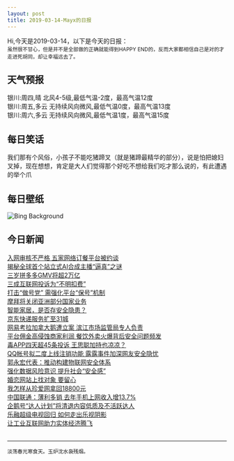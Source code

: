 ```yaml
---
layout: post
title: 2019-03-14-Mayx的日报
---
```


Hi,今天是2019-03-14，以下是今天的日报：<br><small>
虽然很不甘心，但是并不是全部做的正确就能得到HAPPY END的，反而大家都相信自己是对的才走进死胡同，却让幸福远去了。</small><!--more-->
## 天气预报
银川:周四,晴 北风4-5级,最低气温-2度，最高气温12度<br>银川:周五,多云 无持续风向微风,最低气温0度，最高气温13度<br>银川:周六,多云 无持续风向微风,最低气温1度，最高气温15度
## 每日笑话
我们那有个风俗，小孩子不能吃猪蹄叉（就是猪蹄最精华的部分），说是怕把媳妇叉掉，现在想想，肯定是大人们觉得那个好吃不想给我们吃才那么说的，有此遭遇的举个爪
## 每日壁纸
![Bing Background](https://cn.bing.com/th?id=OHR.Uranus_EN-US0218476439_1920x1080.jpg&rf=NorthMale_1920x1080.jpg&pid=hp "A view of Uranus taken from spacecraft Voyager 2 in 1986 (© NASA)")
## 今日新闻

[入网审核不严格 五家网络订餐平台被约谈](http://it.people.com.cn/n1/2019/0314/c1009-30974898.html)   
[揭秘全球首个站立式AI合成主播“逼真”之谜](http://it.people.com.cn/n1/2019/0314/c1009-30975261.html)   
[三岁拼多多GMV将超2万亿](http://it.people.com.cn/n1/2019/0314/c1009-30975251.html)   
[三成互联网投诉为“不明扣费”](http://it.people.com.cn/n1/2019/0314/c1009-30975164.html)   
[打击“做号党” 需强化平台“保号”机制](http://it.people.com.cn/n1/2019/0314/c1009-30975105.html)   
[摩拜将关闭亚洲部分国家业务](http://it.people.com.cn/n1/2019/0314/c1009-30975136.html)   
[智能家居，是否存安全隐患？](http://it.people.com.cn/n1/2019/0314/c1009-30975123.html)   
[京东快递服务扩至31城](http://it.people.com.cn/n1/2019/0314/c1009-30975133.html)   
[网易考拉加拿大鹅遭立案 滨江市场监管局专人负责](http://it.people.com.cn/n1/2019/0314/c1009-30975092.html)   
[平台佣金高侵蚀商家利润 餐饮外卖火爆背后安全问题频发](http://it.people.com.cn/n1/2019/0314/c1009-30975083.html)   
[毒APP四天超45条投诉 王思聪加持也凉凉？](http://it.people.com.cn/n1/2019/0314/c1009-30975090.html)   
[QQ帐号拟二度上线注销功能 露露事件加深网友安全隐忧](http://it.people.com.cn/n1/2019/0314/c1009-30975079.html)   
[郭永宏代表：推动构建物联网安全体系](http://it.people.com.cn/n1/2019/0314/c1009-30975035.html)   
[强化数据风险意识 提升社会“安全感”](http://it.people.com.cn/n1/2019/0314/c1009-30975030.html)   
[婚恋网站上找对象 要留心](http://it.people.com.cn/n1/2019/0314/c1009-30975015.html)   
[我怎样从珍爱网拿回18800元](http://it.people.com.cn/n1/2019/0314/c1009-30974899.html)   
[中国联通：薄利多销 去年手机上网收入增13.7%](http://it.people.com.cn/n1/2019/0314/c1009-30974919.html)   
[企鹅号“达人计划”将清退内容低质及不活跃达人](http://it.people.com.cn/n1/2019/0314/c1009-30974885.html)   
[乐融超级电视回归 如何走出乐视阴影](http://it.people.com.cn/n1/2019/0314/c1009-30974884.html)   
[让工业互联网助力实体经济腾飞](http://it.people.com.cn/n1/2019/0314/c1009-30974876.html)   
<br />

***

<small>淡荡春光寒食天。玉炉沈水袅残烟。</small>
